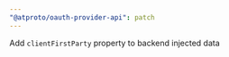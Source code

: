 ```yaml
---
"@atproto/oauth-provider-api": patch
---
```


Add `clientFirstParty` property to backend injected data
